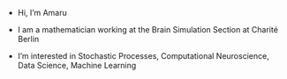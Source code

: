 - Hi, I’m Amaru

- I am a mathematician working at the Brain Simulation Section at Charité Berlin
- I’m interested in Stochastic Processes, Computational Neuroscience, Data Science, Machine Learning


<!---
SimonMunoz/SimonMunoz is a ✨ special ✨ repository because its `README.md` (this file) appears on your GitHub profile.
You can click the Preview link to take a look at your changes.
--->
